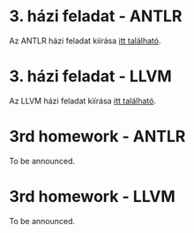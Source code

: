 # 3. házi feladat - ANTLR

Az ANTLR házi feladat kiírása [itt található](/ANTLR_HW/ANTLR.md).

# 3. házi feladat - LLVM

Az LLVM házi feladat kiírása [itt található](/LLVM_HW/LLVM.md).



# 3rd homework - ANTLR

To be announced.

# 3rd homework - LLVM

To be announced.